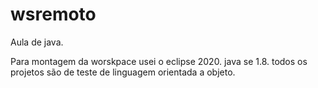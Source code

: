 # wsremoto
Aula de java.

Para montagem da worskpace usei o eclipse 2020.
java se 1.8.
todos os projetos são de teste de linguagem orientada a objeto.

